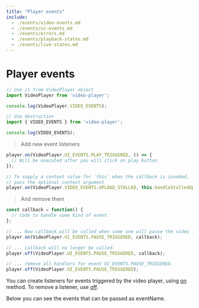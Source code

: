```yaml
---
title: "Player events"
include:
  - ./events/video-events.md
  - ./events/ui-events.md
  - ./events/errors.md
  - ./events/playback-states.md
  - ./events/live-states.md
---
```


# Player events

```javascript
// Use it from VideoPlayer object
import VideoPlayer from 'video-player';

console.log(VideoPlayer.VIDEO_EVENTS);

// Use destruction
import { VIDEO_EVENTS } from 'video-player';

console.log(VIDEO_EVENTS);
```

> Add new event listeners

```javascript
player.on(VideoPlayer.UI_EVENTS.PLAY_TRIGGERED, () => {
  // Will be executed after you will click on play button
});

// To supply a context value for `this` when the callback is invoked,
// pass the optional context argument
player.on(VideoPlayer.VIDEO_EVENTS.UPLOAD_STALLED, this.handleStalledUpload, this);
```

> And remove them

```javascript
const callback = function() {
  // Code to handle some kind of event
};

// ... Now callback will be called when some one will pause the video ...
player.on(VideoPlayer.UI_EVENTS.PAUSE_TRIGGERED, callback);

// ... callback will no longer be called.
player.off(VideoPlayer.UI_EVENTS.PAUSE_TRIGGERED, callback);

// ... remove all handlers for event UI_EVENTS.PAUSE_TRIGGERED.
player.off(VideoPlayer.UI_EVENTS.PAUSE_TRIGGERED);
```

You can create listeners for events triggered by the video player, using [on](/api#on) method. To remove a listener, use [off](/api#off).

Below you can see the events that can be passed as eventName.
